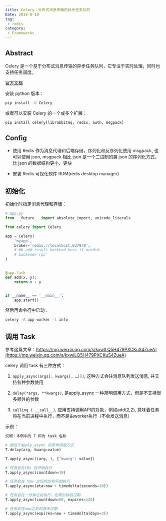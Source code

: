 ```yaml
---
title: Celery：分布式消息传输的异步任务队列
Date: 2018-8-10
tag:
 - redis 
category:
 - Frameworks
---
```


## Abstract

Celery 是一个基于分布式消息传输的异步任务队列，它专注于实时处理，同时也支持任务调度。

[官方文档](http://docs.celeryproject.org/en/latest/index.html)

安装 python 版本：

```bash
pip install -U Celery
```

或者可以安装 Celery 的一个或多个扩展：

```bash
pip install celery[librabbitmq, redis, auth, msgpack]
```

## Config

- 使用 Redis 作为消息代理和后端存储，序列化和反序列化使用 msgpack, 也可以使用 json, msgpack 相比 json 是一个二进制的类 json 的序列化方式，比 json 的数据结构更小、更快

- 安装 Redis 可视化软件 RDM(redis desktop manager)

## 初始化

初始化时指定消息代理和存储：

```py
# app.py
from __future__ import absolute_import, unicode_literals

from celery import Celery

app = Celery(
    'myapp',
    broker='redis://localhost:6379/0',
    # ## add result backend here if needed.
    # backend='rpc'
)


@app.task
def add(x, y):
    return x + y


if __name__ == '__main__':
    app.start()
```

然后再命令行中启动：

```sh
celery -A app worker -l info
```

## 调用 Task

参考这篇文章：[https://mp.weixin.qq.com/s/kxwlLQ5H479PXCKuS4ZueA](https://mp.weixin.qq.com/s/kxwlLQ5H479PXCKuS4ZueA)

celery 调用 task 有三种方式：

1. `apply_async(args[, kwargs[, …]])`, 这种方式会往消息队列发送消息, 并支持各种参数使用

2. `delay(*args, **kwargs)`, 是apply_async 一种简明调用方式，但是不支持很多额外的参数

3. `calling ( __call__)`, 应用支持调用API的对象，例如add(2,2), 意味着任务将在当前进程中执行，而不是由worker执行（不会发送消息）

示例：

```py
说明：本例中的 T 即为 task 名称

# 相当于apply_async 的简单调用方式
T.delay(arg, kwarg=value)

T.apply_async((arg, ), {'kwarg': value})

# 任务会在10s 后开始执行
T.apply_async(countdown=10)

# 任务会在 now 之后的10秒开始执行
T.apply_async(eta=now + timedelta(seconds=10))

# 任务会在一分钟之后执行，在两分钟后过期
T.apply_async(countdown=60, expires=120)

# 任务会在now之后的两天过期
T.apply_async(expires=now + timedelta(days=2))
```

